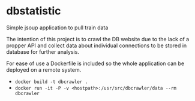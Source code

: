 # dbstatistic
Simple jsoup application to pull train data

The intention of this project is to crawl the DB website due to the lack of a propper API and collect data about individual connections
to be stored in database for further analysis.

For ease of use a Dockerfile is included so the whole application can be deployed on a remote system.

* `docker build -t dbcrawler .`
* `docker run -it -P -v <hostpath>:/usr/src/dbcrawler/data --rm dbcrawler`
